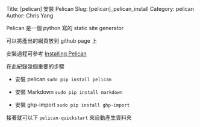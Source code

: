 Title: [pelican] 安裝 Pelican
Slug: [pelican]_pelican_install
Category: pelican
Author: Chris Yang

Pelican 是一個 python 寫的 static site generator

可以將產出的網頁放到 github page 上

安裝過程可參考 <a href="http://docs.getpelican.com/en/3.3.0/getting_started.html#kickstart-your-site" target="_blank">Installing Pelican</a>

在此紀錄幾個重要的步驟

* 安裝 pelican <code>sudo pip install pelican</code>

* 安裝 Markdown <code>sudo pip install markdown</code>

* 安裝 ghp-import <code>sudo pip install ghp-import</code>

接著就可以下 <code>pelican-quickstart</code> 來自動產生資料夾


